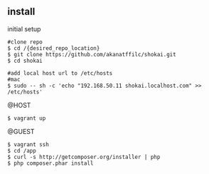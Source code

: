 ## install
initial setup
```
#clone repo
$ cd /{desired_repo_location}
$ git clone https://github.com/akanatffilc/shokai.git
$ cd shokai

#add local host url to /etc/hosts
#mac
$ sudo -- sh -c 'echo "192.168.50.11 shokai.localhost.com" >> /etc/hosts'
```

@HOST
```
$ vagrant up
```

@GUEST
```
$ vagrant ssh
$ cd /app
$ curl -s http://getcomposer.org/installer | php
$ php composer.phar install
```
